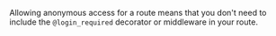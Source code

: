 Allowing anonymous access for a route means that you don't need to include the `@login_required` decorator or middleware in your route.
